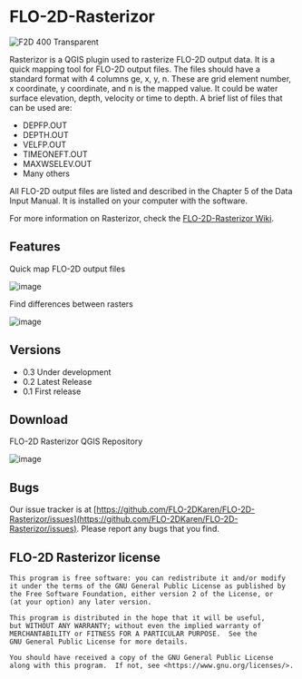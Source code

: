 # FLO-2D-Rasterizor
![F2D 400 Transparent](https://github.com/FLO-2DKaren/FLO-2D-Rasterizor/assets/39889306/05a2477e-3cca-4240-bb32-0cd4e721596c)

Rasterizor is a QGIS plugin used to rasterize FLO-2D output data. It is a quick mapping tool for FLO-2D output files. The files should have a standard format with 4 columns ge, x, y, n. These are grid element number, x coordinate, y coordinate, and n is the mapped value. It could be water surface elevation, depth, velocity or time to depth. A brief list of files that can be used are:

- DEPFP.OUT
- DEPTH.OUT
- VELFP.OUT
- TIMEONEFT.OUT
- MAXWSELEV.OUT
- Many others

All FLO-2D output files are listed and described in the Chapter 5 of the Data Input Manual. It is installed on your computer with the software.

For more information on Rasterizor, check the [FLO-2D-Rasterizor Wiki](https://github.com/FLO-2DKaren/FLO-2D-Rasterizor/wiki).

## Features

Quick map FLO-2D output files

![image](https://github.com/FLO-2DKaren/FLO-2D-Rasterizor/assets/39889306/21fca9e7-8b6c-44f1-91a1-76aad1b868d6)

Find differences between rasters

![image](https://github.com/FLO-2DKaren/FLO-2D-Rasterizor/assets/39889306/e9310aa5-cc14-4222-ac2f-7f9fc1bc0a6c)

## Versions

- 0.3 Under development 
- 0.2 Latest Release
- 0.1 First release

## Download

FLO-2D Rasterizor QGIS Repository

![image](https://github.com/FLO-2DKaren/FLO-2D-Rasterizor/assets/39889306/d76203ce-dad5-4e0b-a057-4b2c9dbf94c3)

## Bugs

Our issue tracker is at [https://github.com/FLO-2DKaren/FLO-2D-Rasterizor/issues](https://github.com/FLO-2DKaren/FLO-2D-Rasterizor/issues). Please report any bugs that you find.

## FLO-2D Rasterizor license

    This program is free software: you can redistribute it and/or modify
    it under the terms of the GNU General Public License as published by
    the Free Software Foundation, either version 2 of the License, or
    (at your option) any later version.

    This program is distributed in the hope that it will be useful,
    but WITHOUT ANY WARRANTY; without even the implied warranty of
    MERCHANTABILITY or FITNESS FOR A PARTICULAR PURPOSE.  See the
    GNU General Public License for more details.

    You should have received a copy of the GNU General Public License
    along with this program.  If not, see <https://www.gnu.org/licenses/>.
